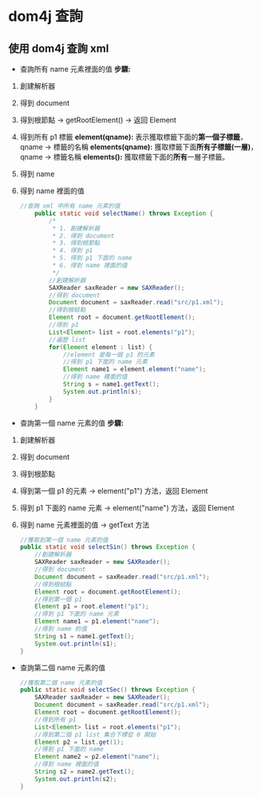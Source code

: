 # dom4j 查詢

## 使用 dom4j 查詢 xml
- 查詢所有 name 元素裡面的值
**步驟:**
1. 創建解析器
2. 得到 document
3. 得到根節點 -> getRootElement() -> 返回 Element
4. 得到所有 p1 標籤
  **element(qname):** 表示獲取標籤下面的**第一個子標籤**，qname -> 標籤的名稱
  **elements(qname):** 獲取標籤下面**所有子標籤(一層)**，qname -> 標籤名稱
  **elements():** 獲取標籤下面的**所有**一層子標籤。 
5. 得到 name
6. 得到 name 裡面的值

    ```java
    //查詢 xml 中所有 name 元素的值
    	public static void selectName() throws Exception {
    		/*
    		 * 1. 創建解析器
    		 * 2. 得到 document
    		 * 3. 得到根節點
    		 * 4. 得到 p1
    		 * 5. 得到 p1 下面的 name
    		 * 6. 得到 name 裡面的值
    		 */
    		//創建解析器
    		SAXReader saxReader = new SAXReader();
    		//得到 document
    		Document document = saxReader.read("src/p1.xml");
    		//得到根結點
    		Element root = document.getRootElement();
    		//得到 p1
    		List<Element> list = root.elements("p1");
    		//遍歷 list
    		for(Element element : list) {
    			//element 是每一個 p1 的元素
    			//得到 p1 下面的 name 元素
    			Element name1 = element.element("name");
    			//得到 name 裡面的值
    			String s = name1.getText();
    			System.out.println(s);
    		}
    	}
    ```


- 查詢第一個 name 元素的值
**步驟:**
1. 創建解析器
2. 得到 document
3. 得到根節點
4. 得到第一個 p1 的元素 -> element("p1") 方法，返回 Element
5. 得到 p1 下面的 name 元素 -> element("name") 方法，返回 Element
6. 得到 name 元素裡面的值 -> getText 方法
 
    ```java
    //獲取到第一個 name 元素的值
    public static void selectSin() throws Exception {
    	//創建解析器
    	SAXReader saxReader = new SAXReader();
    	//得到 document
    	Document document = saxReader.read("src/p1.xml");
    	//得到根結點
    	Element root = document.getRootElement();
    	//得到第一個 p1
    	Element p1 = root.element("p1");
    	//得到 p1 下面的 name 元素
    	Element name1 = p1.element("name");
    	//得到 name 的值
    	String s1 = name1.getText();
    	System.out.println(s1);
    }
    ```


- 查詢第二個 name 元素的值

    ```java
    //獲取第二個 name 元素的值
    public static void selectSec() throws Exception {
    	SAXReader saxReader = new SAXReader();
    	Document document = saxReader.read("src/p1.xml");
    	Element root = document.getRootElement();
    	//得到所有 p1
    	List<Element> list = root.elements("p1");
    	//得到第二個 p1 list 集合下標從 0 開始
    	Element p2 = list.get(1);
    	//得到 p1 下面的 name
    	Element name2 = p2.element("name");
    	//得到 name 裡面的值
    	String s2 = name2.getText();
    	System.out.println(s2);
    }
    ```
